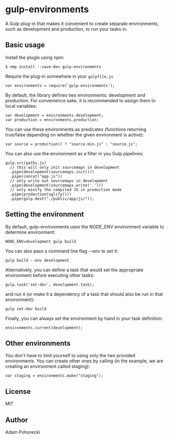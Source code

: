 # gulp-environments

A Gulp plug-in that makes it convenient to create separate environments, such as development and production, to run your tasks in.

## Basic usage

Install the plugin using npm:

    $ nmp install --save-dev gulp-environments

Require the plug-in somewhere in your `gulpfile.js`

    var environments = require('gulp-environments');

By default, the library defines two environments: development and production. For convenience sake, it is recommended to assign them to local variables:

    var development = environments.development;
    var production = environments.production;

You can use these environments as predicates (functions returning true/false depending on whether the given environment is active):

    var source = production() ? "source.min.js" : "source.js";

You can also use the environment as a filter in you Gulp pipelines:

    gulp.src(paths.js)
      // this will only init sourcemaps in development
      .pipe(development(sourcemaps.init()))
      .pipe(concat("app.js"))
      // only write out sourcemaps in development
      .pipe(development(sourcemaps.write('.')))
      // only minify the compiled JS in production mode
      .pipe(production(uglify()))
      .pipe(gulp.dest("./public/app/js/"));
  
## Setting the environment

By default, gulp-environments uses the NODE_ENV environment variable to determine environment:

    NODE_ENV=development gulp build

You can also pass a command line flag --env to set it:

    gulp build --env development

Alternatively, you can define a task that would set the appropriate environment before executing other tasks:

    gulp.task('set-dev', development.task);

and run it (or make it a dependency of a task that should also be run in that environment):

    gulp set-dev build

Finally, you can always set the environment by hand in your task definition:

    environments.current(development);

## Other environments

You don't have to limit yourself to using only the two provided environments. You can create other ones by calling (in the example, we are creating an environment called staging):

    var staging = environments.make("staging");

## License

MIT

## Author

Adam Pohorecki
